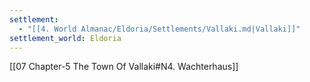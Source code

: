 ```yaml
---
settlement:
  - "[[4. World Almanac/Eldoria/Settlements/Vallaki.md|Vallaki]]"
settlement_world: Eldoria
---
```

[[07 Chapter-5 The Town Of Vallaki#N4. Wachterhaus]]